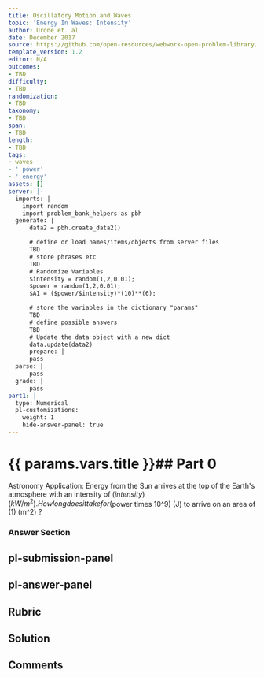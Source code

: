 ```yaml
---
title: Oscillatory Motion and Waves
topic: 'Energy In Waves: Intensity'
author: Urone et. al
date: December 2017
source: https://github.com/open-resources/webwork-open-problem-library/tree/master/Contrib/BrockPhysics/College_Physics_Urone/16.Oscillatory_Motion_and_Waves/NU_U17-16-11-005.pg
template_version: 1.2
editor: N/A
outcomes:
- TBD
difficulty:
- TBD
randomization:
- TBD
taxonomy:
- TBD
span:
- TBD
length:
- TBD
tags:
- waves
- ' power'
- ' energy'
assets: []
server: |-
  imports: |
    import random
    import problem_bank_helpers as pbh
  generate: |
      data2 = pbh.create_data2()

      # define or load names/items/objects from server files
      TBD
      # store phrases etc
      TBD
      # Randomize Variables
      $intensity = random(1,2,0.01);
      $power = random(1,2,0.01);
      $A1 = ($power/$intensity)*(10)**(6);

      # store the variables in the dictionary "params"
      TBD
      # define possible answers
      TBD
      # Update the data object with a new dict
      data.update(data2)
      prepare: |
      pass
  parse: |
      pass
  grade: |
      pass
part1: |-
  type: Numerical
  pl-customizations:
    weight: 1
    hide-answer-panel: true
---
```


# {{ params.vars.title }}## Part 0 
Astronomy Application: Energy from the Sun arrives at the top of the Earth's atmosphere with an intensity of ($intensity) (kW/m^2) . How long does it take for ($power times 10^9) (J)  to arrive on an area of (1) (m^2) ? 


### Answer Section 


## pl-submission-panel 


## pl-answer-panel 


## Rubric 


## Solution 


## Comments 


